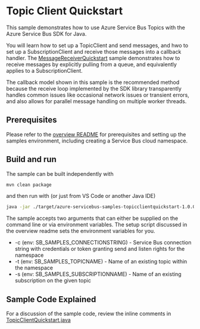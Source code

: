 # Topic Client Quickstart

This sample demonstrates how to use Azure Service Bus Topics with the Azure Service Bus SDK for Java.

You will learn how to set up a TopicClient and send messages, and hwo to set up a SubscriptionClient and 
receive those messages into a callback handler. The [MessageReceiverQuickstart](../MessageReceiverQuickStart) 
sample demonstrates how to receive messages by explicitly pulling from a queue, and equivalently applies to a 
SubscriptionClient. 

The callback model shown in this sample is the recommended method because the receive loop implemented by 
the SDK library transparently handles common issues like occasional network issues or transient errors, and 
also allows for parallel message handling on multiple worker threads. 

## Prerequisites

Please refer to the [overview README](../../readme.md) for prerequisites and setting up the samples 
environment, including creating a Service Bus cloud namespace. 

## Build and run

The sample can be built independently with 

```bash
mvn clean package 
```

and then run with (or just from VS Code or another Java IDE)

```bash
java -jar ./target/azure-servicebus-samples-topicclientquickstart-1.0.0-jar-with-dependencies.jar
```

The sample accepts two arguments that can either be supplied on the command line or via environment
variables. The setup script discussed in the overview readme sets the environment variables for you.

* -c (env: SB_SAMPLES_CONNECTIONSTRING) - Service Bus connection string with credentials or 
                                          token granting send and listen rights for the namespace
* -t (env: SB_SAMPLES_TOPICNAME)        - Name of an existing topic within the namespace
* -s (env: SB_SAMPLES_SUBSCRIPTIONNAME) - Name of an existing subscription on the given topic

## Sample Code Explained

For a discussion of the sample code, review the inline comments in [TopicClientQuickstart.java](./src/main/java/com/microsoft/azure/servicebus/samples/topicclientquickstart/TopicClientQuickstart.java)

